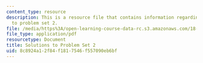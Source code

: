 ```yaml
---
content_type: resource
description: This is a resource file that contains information regarding solutions
  to problem set 2.
file: /media/https%3A/open-learning-course-data-rc.s3.amazonaws.com/18-05-introduction-to-probability-and-statistics-spring-2014/8c8924a12f84f1817546f557090eb6bf_MIT18_05S14_ps2_solutions.pdf
file_type: application/pdf
resourcetype: Document
title: Solutions to Problem Set 2
uid: 8c8924a1-2f84-f181-7546-f557090eb6bf
---
```

